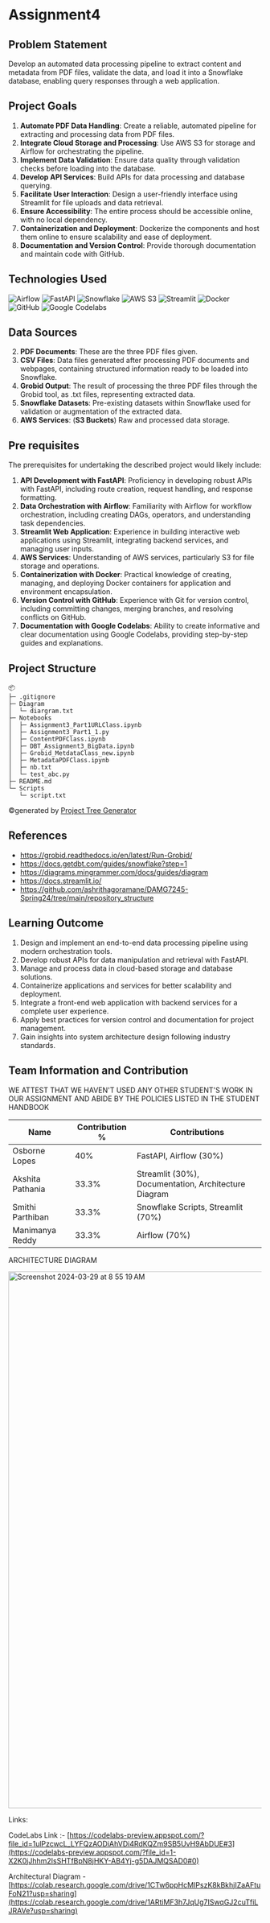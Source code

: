 # Assignment4

## Problem Statement 

Develop an automated data processing pipeline to extract content and metadata from PDF files, validate the data, and load it into a Snowflake database, enabling query responses through a web application.

## Project Goals

1. **Automate PDF Data Handling**: Create a reliable, automated pipeline for extracting and processing data from PDF files.
2. **Integrate Cloud Storage and Processing**: Use AWS S3 for storage and Airflow for orchestrating the pipeline.
3. **Implement Data Validation**: Ensure data quality through validation checks before loading into the database.
4. **Develop API Services**: Build APIs for data processing and database querying.
5. **Facilitate User Interaction**: Design a user-friendly interface using Streamlit for file uploads and data retrieval.
6. **Ensure Accessibility**: The entire process should be accessible online, with no local dependency.
7. **Containerization and Deployment**: Dockerize the components and host them online to ensure scalability and ease of deployment.
8. **Documentation and Version Control**: Provide thorough documentation and maintain code with GitHub.

## Technologies Used

![Airflow](https://img.shields.io/badge/Airflow-017CEE?style=for-the-badge&logo=apacheairflow&logoColor=white)
![FastAPI](https://img.shields.io/badge/FastAPI-009688?style=for-the-badge&logo=fastapi&logoColor=white)
![Snowflake](https://img.shields.io/badge/Snowflake-29B5E8?style=for-the-badge&logo=snowflake&logoColor=white)
![AWS S3](https://img.shields.io/badge/AWS_S3-569A31?style=for-the-badge&logo=amazons3&logoColor=white)
![Streamlit](https://img.shields.io/badge/Streamlit-FF4B4B?style=for-the-badge&logo=streamlit&logoColor=white)
![Docker](https://img.shields.io/badge/Docker-2496ED?style=for-the-badge&logo=docker&logoColor=white)
![GitHub](https://img.shields.io/badge/GitHub-181717?style=for-the-badge&logo=github&logoColor=white)
![Google Codelabs](https://img.shields.io/badge/Google_Codelabs-4285F4?style=for-the-badge&logo=google&logoColor=white)


## Data Sources

2. **PDF Documents**: These are the three PDF files given.
3. **CSV Files**: Data files generated after processing PDF documents and webpages, containing structured information ready to be loaded into Snowflake.
4. **Grobid Output**: The result of processing the three PDF files through the Grobid tool, as .txt files, representing extracted data.
5. **Snowflake Datasets**: Pre-existing datasets within Snowflake used for validation or augmentation of the extracted data.
6.  **AWS Services**: (**S3 Buckets**) Raw and processed data storage.

## Pre requisites

The prerequisites for undertaking the described project would likely include:

1. **API Development with FastAPI**: Proficiency in developing robust APIs with FastAPI, including route creation, request handling, and response formatting.
2. **Data Orchestration with Airflow**: Familiarity with Airflow for workflow orchestration, including creating DAGs, operators, and understanding task dependencies.
3. **Streamlit Web Application**: Experience in building interactive web applications using Streamlit, integrating backend services, and managing user inputs.
4. **AWS Services**: Understanding of AWS services, particularly S3 for file storage and operations.
5. **Containerization with Docker**: Practical knowledge of creating, managing, and deploying Docker containers for application and environment encapsulation.
6. **Version Control with GitHub**: Experience with Git for version control, including committing changes, merging branches, and resolving conflicts on GitHub.
7. **Documentation with Google Codelabs**: Ability to create informative and clear documentation using Google Codelabs, providing step-by-step guides and explanations.

## Project Structure

```
📦 
├─ .gitignore
├─ Diagram
│  └─ diargram.txt
├─ Notebooks
│  ├─ Assignment3_Part1URLClass.ipynb
│  ├─ Assignment3_Part1_1.py
│  ├─ ContentPDFClass.ipynb
│  ├─ DBT_Assignment3_BigData.ipynb
│  ├─ Grobid_MetdataClass_new.ipynb
│  ├─ MetadataPDFClass.ipynb
│  ├─ nb.txt
│  └─ test_abc.py
├─ README.md
└─ Scripts
   └─ script.txt
```
©generated by [Project Tree Generator](https://woochanleee.github.io/project-tree-generator)

## References 
- https://grobid.readthedocs.io/en/latest/Run-Grobid/
- https://docs.getdbt.com/guides/snowflake?step=1
- https://diagrams.mingrammer.com/docs/guides/diagram
- https://docs.streamlit.io/
- https://github.com/ashrithagoramane/DAMG7245-Spring24/tree/main/repository_structure

## Learning Outcome

1. Design and implement an end-to-end data processing pipeline using modern orchestration tools.
2. Develop robust APIs for data manipulation and retrieval with FastAPI.
3. Manage and process data in cloud-based storage and database solutions.
4. Containerize applications and services for better scalability and deployment.
5. Integrate a front-end web application with backend services for a complete user experience.
6. Apply best practices for version control and documentation for project management.
7. Gain insights into system architecture design following industry standards.
   
## Team Information and Contribution

WE ATTEST THAT WE HAVEN'T USED ANY OTHER STUDENT'S WORK IN OUR ASSIGNMENT AND ABIDE BY THE POLICIES LISTED IN THE STUDENT HANDBOOK

| Name               | Contribution %   | Contributions                                             |
|--------------------|------------------|-----------------------------------------------------------|
| Osborne Lopes      | 40%              | FastAPI, Airflow (30%)                                    |
| Akshita Pathania   | 33.3%            | Streamlit (30%), Documentation, Architecture Diagram      |
| Smithi Parthiban   | 33.3%            | Snowflake Scripts, Streamlit (70%)                        |
| Manimanya Reddy    | 33.3%            | Airflow (70%)                                             |
 

ARCHITECTURE DIAGRAM

<img width="1067" alt="Screenshot 2024-03-29 at 8 55 19 AM" src="https://github.com/BigDataIA-Spring2024-Sec1-Team6/Assignment4/assets/114605149/123fe4a7-2362-4b53-b0f5-fe1e1bd89863">



Links: 

CodeLabs Link :- [https://codelabs-preview.appspot.com/?file_id=1ulPzcwcL_LYFQzAODiAhVDi4RdKQZm9SB5UvH9AbDUE#3](https://codelabs-preview.appspot.com/?file_id=1-X2K0jJhhm2IsSHTfBpN8jHKY-AB4Yj-g5DAJMQSAD0#0)

Architectural Diagram - [https://colab.research.google.com/drive/1CTw6ppHcMIPszK8kBkhjIZaAFtuFoN21?usp=sharing](https://colab.research.google.com/drive/1ARtiMF3h7JqUg7ISwqGJ2cuTfiLJRAVe?usp=sharing)
